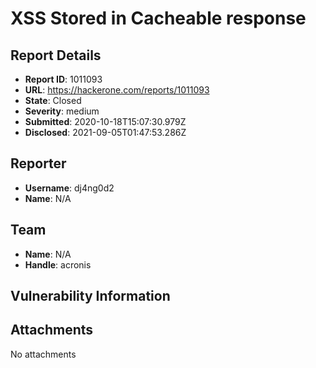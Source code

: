 # XSS Stored in Cacheable  response

## Report Details
- **Report ID**: 1011093
- **URL**: https://hackerone.com/reports/1011093
- **State**: Closed
- **Severity**: medium
- **Submitted**: 2020-10-18T15:07:30.979Z
- **Disclosed**: 2021-09-05T01:47:53.286Z

## Reporter
- **Username**: dj4ng0d2
- **Name**: N/A

## Team
- **Name**: N/A
- **Handle**: acronis

## Vulnerability Information


## Attachments
No attachments
